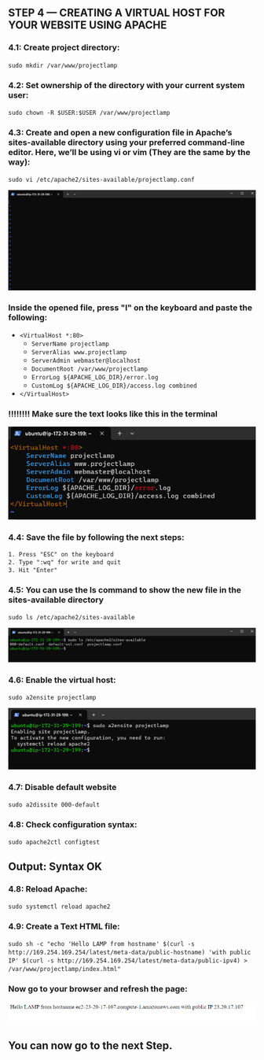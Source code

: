 ## STEP 4 — CREATING A VIRTUAL HOST FOR YOUR WEBSITE USING APACHE

### 4.1: Create project directory: 

`sudo mkdir /var/www/projectlamp`

### 4.2: Set ownership of the directory with your current system user:

`sudo chown -R $USER:$USER /var/www/projectlamp`

### 4.3: Create and open a new configuration file in Apache’s sites-available directory using your preferred command-line editor. Here, we’ll be using vi or vim (They are the same by the way):

`sudo vi /etc/apache2/sites-available/projectlamp.conf`

![vim-editor](./images/vim-editor.png)

### Inside the opened file, press "I" on the keyboard and paste the following: 

- `<VirtualHost *:80>`
    - `ServerName projectlamp`
    - `ServerAlias www.projectlamp`
    - `ServerAdmin webmaster@localhost`
    - `DocumentRoot /var/www/projectlamp`
    - `ErrorLog ${APACHE_LOG_DIR}/error.log`
    - `CustomLog ${APACHE_LOG_DIR}/access.log combined`
- `</VirtualHost>`


### !!!!!!!!  Make sure the text looks like this in the terminal

![important](./images/important-config.png)

### 4.4: Save the file by following the next steps:

    1. Press "ESC" on the keyboard
    2. Type ":wq" for write and quit
    3. Hit "Enter"

### 4.5: You can use the ls command to show the new file in the sites-available directory

`sudo ls /etc/apache2/sites-available`

![sites-available](./images/sites-available.png)

### 4.6: Enable the virtual host:

`sudo a2ensite projectlamp`

![sites-available](./images/enable-vh.png)

### 4.7: Disable default website 

`sudo a2dissite 000-default`

### 4.8: Check configuration syntax:

`sudo apache2ctl configtest`

## Output:  Syntax OK

### 4.8: Reload Apache:

`sudo systemctl reload apache2`

### 4.9: Create a Text HTML file: 

`sudo sh -c "echo 'Hello LAMP from hostname' $(curl -s http://169.254.169.254/latest/meta-data/public-hostname) 'with public IP' $(curl -s http://169.254.169.254/latest/meta-data/public-ipv4) > /var/www/projectlamp/index.html" `

### Now go to your browser and refresh the page:

![new-index-file](./images/new-index-file.png)


## You can now go to the next Step.